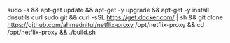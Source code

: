 sudo -s && apt-get update && apt-get -y upgrade && apt-get -y install dnsutils curl sudo git && curl -sSL https://get.docker.com/ | sh && git clone https://github.com/ahmednitul/netflix-proxy /opt/netflix-proxy && cd /opt/netflix-proxy && ./build.sh
